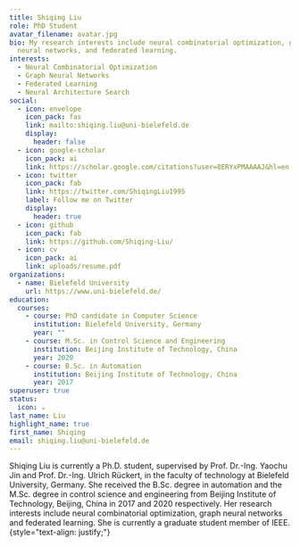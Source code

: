 ```yaml
---
title: Shiqing Liu
role: PhD Student
avatar_filename: avatar.jpg
bio: My research interests include neural combinatorial optimization, graph
  neural networks, and federated learning.
interests:
  - Neural Combinatorial Optimization
  - Graph Neural Networks
  - Federated Learning
  - Neural Architecture Search
social:
  - icon: envelope
    icon_pack: fas
    link: mailto:shiqing.liu@uni-bielefeld.de
    display:
      header: false
  - icon: google-scholar
    icon_pack: ai
    link: https://scholar.google.com/citations?user=8ERYxPMAAAAJ&hl=en
  - icon: twitter
    icon_pack: fab
    link: https://twitter.com/ShiqingLiu1995
    label: Follow me on Twitter
    display:
      header: true
  - icon: github
    icon_pack: fab
    link: https://github.com/Shiqing-Liu/
  - icon: cv
    icon_pack: ai
    link: uploads/resume.pdf
organizations:
  - name: Bielefeld University
    url: https://www.uni-bielefeld.de/
education:
  courses:
    - course: PhD candidate in Computer Science
      institution: Bielefeld University, Germany
      year: ""
    - course: M.Sc. in Control Science and Engineering
      institution: Beijing Institute of Technology, China
      year: 2020
    - course: B.Sc. in Automation
      institution: Beijing Institute of Technology, China
      year: 2017
superuser: true
status:
  icon: ☕️
last_name: Liu
highlight_name: true
first_name: Shiqing
email: shiqing.liu@uni-bielefeld.de
---
```

Shiqing Liu is currently a Ph.D. student, supervised by Prof. Dr.-Ing. Yaochu Jin and Prof. Dr.-Ing. Ulrich Rückert, in the faculty of technology at Bielefeld University, Germany. She received the B.Sc. degree in automation and the M.Sc. degree in control science and engineering from Beijing Institute of Technology, Beijing, China in 2017 and 2020 respectively. Her research interests include neural combinatorial optimization, graph neural networks and federated learning. She is currently a graduate student member of IEEE.
{style="text-align: justify;"}
